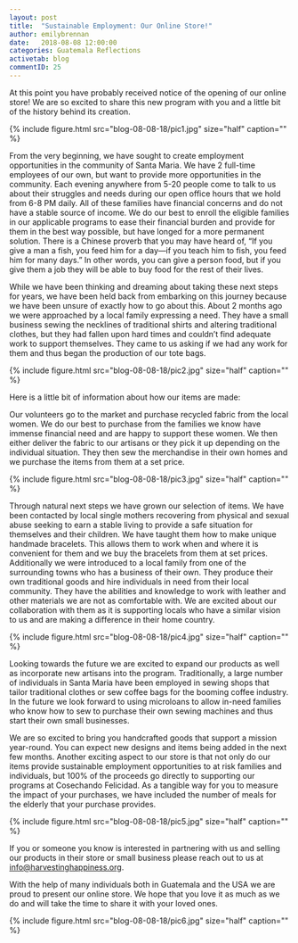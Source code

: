 ```yaml
---
layout: post
title:  "Sustainable Employment: Our Online Store!"
author: emilybrennan
date:   2018-08-08 12:00:00
categories: Guatemala Reflections
activetab: blog
commentID: 25
---
```


At this point you have probably received notice of the opening of our online store! We are so excited to
share this new program with you and a little bit of the history behind its creation.

{% include figure.html src="blog-08-08-18/pic1.jpg" size="half" caption="" %}

From the very beginning, we have sought to create employment opportunities in the community of
Santa Maria. We have 2 full-time employees of our own, but want to provide more opportunities in the
community. Each evening anywhere from 5-20 people come to talk to us about their struggles and
needs during our open office hours that we hold from 6-8 PM daily. All of these families have financial
concerns and do not have a stable source of income. We do our best to enroll the eligible families in our
applicable programs to ease their financial burden and provide for them in the best way possible, but
have longed for a more permanent solution. There is a Chinese proverb that you may have heard of, “If
you give a man a fish, you feed him for a day—if you teach him to fish, you feed him for many days.” In
other words, you can give a person food, but if you give them a job they will be able to buy food for the
rest of their lives.


While we have been thinking and dreaming about taking these next steps for years, we have been held
back from embarking on this journey because we have been unsure of exactly how to go about this.
About 2 months ago we were approached by a local family expressing a need. They have a small
business sewing the necklines of traditional shirts and altering traditional clothes, but they had fallen
upon hard times and couldn’t find adequate work to support themselves. They came to us asking if we
had any work for them and thus began the production of our tote bags.

{% include figure.html src="blog-08-08-18/pic2.jpg" size="half" caption="" %}

Here is a little bit of information about how our items are made:

Our volunteers go to the market and purchase recycled fabric from the local women. We do our best to
purchase from the families we know have immense financial need and are happy to support these
women. We then either deliver the fabric to our artisans or they pick it up depending on the individual
situation. They then sew the merchandise in their own homes and we purchase the items from them at
a set price.

{% include figure.html src="blog-08-08-18/pic3.jpg" size="half" caption="" %}

Through natural next steps we have grown our selection of items. We have been contacted by local
single mothers recovering from physical and sexual abuse seeking to earn a stable living to provide a
safe situation for themselves and their children. We have taught them how to make unique handmade
bracelets. This allows them to work when and where it is convenient for them and we buy the bracelets
from them at set prices. Additionally we were introduced to a local family from one of the surrounding
towns who has a business of their own. They produce their own traditional goods and hire individuals in
need from their local community. They have the abilities and knowledge to work with leather and other
materials we are not as comfortable with. We are excited about our collaboration with them as it is
supporting locals who have a similar vision to us and are making a difference in their home country.

{% include figure.html src="blog-08-08-18/pic4.jpg" size="half" caption="" %}

Looking towards the future we are excited to expand our products as well as incorporate new artisans
into the program. Traditionally, a large number of individuals in Santa Maria have been employed in
sewing shops that tailor traditional clothes or sew coffee bags for the booming coffee industry. In the
future we look forward to using microloans to allow in-need families who know how to sew to purchase
their own sewing machines and thus start their own small businesses.

We are so excited to bring you handcrafted goods that support a mission year-round. You can expect
new designs and items being added in the next few months. Another exciting aspect to our store is that
not only do our items provide sustainable employment opportunities to at risk families and individuals,
but 100% of the proceeds go directly to supporting our programs at Cosechando Felicidad. As a tangible
way for you to measure the impact of your purchases, we have included the number of meals for the
elderly that your purchase provides.

{% include figure.html src="blog-08-08-18/pic5.jpg" size="half" caption="" %}

If you or someone you know is interested in partnering with us and selling our products in their store or
small business please reach out to us at info@harvestinghappiness.org.

With the help of many individuals both in Guatemala and the USA we are proud to present our online
store. We hope that you love it as much as we do and will take the time to share it with your loved ones.

{% include figure.html src="blog-08-08-18/pic6.jpg" size="half" caption="" %}
